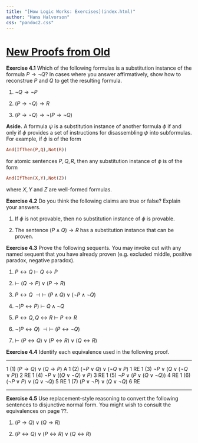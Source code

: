 ```yaml
---
title: "[How Logic Works: Exercises](index.html)"
author: "Hans Halvorson"
css: "pandoc2.css"
---
```


# [New Proofs from Old](new-proofs.html)


**Exercise 4.1** Which of the following formulas is a substitution
  instance of the formula $P\to \neg Q$?  In cases where you answer
  affirmatively, show how to reconstrue $P$ and $Q$ to get the
  resulting formula.  
  
1. $\neg Q\to \neg P$ 

2. $(P\to \neg Q)\to R$ 

3. $(P\to \neg Q)\to \neg (P\to \neg Q)$


**Aside.** A formula $\psi$ is a substitution instance of another
formula $\phi$ if and only if $\phi$ provides a set of instructions
for disassembling $\psi$ into subformulas. For example, if $\phi$ is
of the form

```haskell
And(IfThen(P,Q),Not(R)) 
```

for atomic sentences $P,Q,R$, then any substitution instance of $\phi$
is of the form 

```haskell
And(IfThen(X,Y),Not(Z))
```

where $X,Y$ and $Z$ are well-formed formulas.


**Exercise 4.2** Do you think the following claims are true or false?
Explain your answers.

1. If $\phi$ is not provable, then no substitution instance of $\phi$
is provable.

2. The sentence $(P\wedge Q)\to R$ has a substitution instance that
can be proven.


**Exercise 4.3** Prove the following sequents.  You may invoke cut
with any named sequent that you have already proven (e.g. excluded
middle, positive paradox, negative paradox).
   
1. $P\leftrightarrow Q\:\vdash\: Q\leftrightarrow P$     

2. $\vdash\: (Q\to P)\vee (P\to R)$     

3. $P\leftrightarrow Q\:\dashv\vdash\: (P\wedge Q)\vee (\neg P\wedge \neg Q)$

4. $\neg (P\leftrightarrow P)\:\vdash\: Q\wedge\neg Q$

5. $P\leftrightarrow Q, Q\leftrightarrow R\:\vdash\: P\leftrightarrow R$

6. $\neg (P\leftrightarrow Q)\:\dashv\vdash\: (P\leftrightarrow \neg Q)$

7. $\vdash\: (P\leftrightarrow Q)\vee (P\leftrightarrow R)\vee
 (Q\leftrightarrow R)$ 
 

**Exercise 4.4** Identify each equivalence used in the following
proof.

---  ----------------------------------------      ---------
1    (1) $(P\to Q)\vee (Q\to P)$                   A
1    (2) $(\neg P\vee Q)\vee (\neg Q\vee P)$       1 RE
1    (3) $\neg P\vee (Q\vee (\neg Q\vee P))$       2 RE
1    (4) $\neg P\vee ((Q\vee \neg Q)\vee P)$       3 RE
1    (5) $\neg P\vee (P\vee (Q\vee\neg Q))$        4 RE
1    (6) $(\neg P\vee P)\vee (Q\vee \neg Q)$       5 RE
1    (7) $(P\vee\neg P)\vee (Q\vee \neg Q)$        6 RE
---  ----------------------------------------      ---------


**Exercise 4.5** Use replacement-style reasoning to convert the
following sentences to disjunctive normal form.  You might wish to
consult the equivalences on page ??.

1. $(P\to Q)\vee (Q\to R)$

2. $(P\leftrightarrow Q)\vee (P\leftrightarrow R)\vee
   (Q\leftrightarrow R)$
